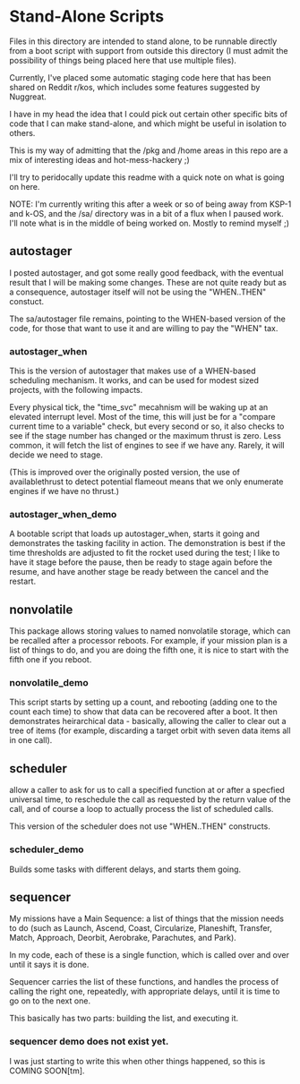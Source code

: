 # Stand-Alone Scripts

Files in this directory are intended to stand alone, to be
runnable directly from a boot script with support from outside
this directory (I must admit the possibility of things being
placed here that use multiple files).

Currently, I've placed some automatic staging code here that
has been shared on Reddit r/kos, which includes some features
suggested by Nuggreat.

I have in my head the idea that I could pick out certain other
specific bits of code that I can make stand-alone, and which
might be useful in isolation to others.

This is my way of admitting that the /pkg and /home areas in this
repo are a mix of interesting ideas and hot-mess-hackery ;)

I'll try to peridocally update this readme with a quick note
on what is going on here.

NOTE: I'm currently writing this after a week or so of being
away from KSP-1 and k-OS, and the /sa/ directory was in a bit
of a flux when I paused work. I'll note what is in the middle
of being worked on. Mostly to remind myself ;)

## autostager

I posted autostager, and got some really good feedback, with
the eventual result that I will be making some changes. These
are not quite ready but as a consequence, autostager itself
will not be using the "WHEN..THEN" constuct.

The sa/autostager file remains, pointing to the WHEN-based
version of the code, for those that want to use it and are
willing to pay the "WHEN" tax.

### autostager_when

This is the version of autostager that makes use of a WHEN-based
scheduling mechanism. It works, and can be used for modest
sized projects, with the following impacts.

Every physical tick, the "time_svc" mecahnism will be waking
up at an elevated interrupt level. Most of the time, this will
just be for a "compare current time to a variable" check, but
every second or so, it also checks to see if the stage number
has changed or the maximum thrust is zero. Less common, it
will fetch the list of engines to see if we have any. Rarely,
it will decide we need to stage.

(This is improved over the originally posted version, the use
of availablethrust to detect potential flameout means that
we only enumerate engines if we have no thrust.)

### autostager_when_demo

A bootable script that loads up autostager_when, starts it going
and demonstrates the tasking facility in action. The demonstration
is best if the time thresholds are adjusted to fit the rocket used
during the test; I like to have it stage before the pause, then be
ready to stage again before the resume, and have another stage be
ready between the cancel and the restart.


## nonvolatile

This package allows storing values to named nonvolatile storage,
which can be recalled after a processor reboots. For example, if
your mission plan is a list of things to do, and you are doing the
fifth one, it is nice to start with the fifth one if you reboot.

### nonvolatile_demo

This script starts by setting up a count, and rebooting (adding one
to the count each time) to show that data can be recovered after
a boot. It then demonstrates heirarchical data - basically, allowing
the caller to clear out a tree of items (for example, discarding a
target orbit with seven data items all in one call).

## scheduler

allow a caller to ask for us to call a specified function at or
after a specfied universal time, to reschedule the call as requested
by the return value of the call, and of course a loop to actually
process the list of scheduled calls.

This version of the scheduler does not use "WHEN..THEN" constructs.


### scheduler_demo

Builds some tasks with different delays, and starts them going.

## sequencer

My missions have a Main Sequence: a list of things that the mission
needs to do (such as Launch, Ascend, Coast, Circularize, Planeshift,
Transfer, Match, Approach, Deorbit, Aerobrake, Parachutes, and Park).

In my code, each of these is a single function, which is called over
and over until it says it is done.

Sequencer carries the list of these functions, and handles the process
of calling the right one, repeatedly, with appropriate delays, until it
is time to go on to the next one.

This basically has two parts: building the list, and executing it.

### sequencer demo does not exist yet.

I was just starting to write this when other things happened,
so this is COMING SOON[tm].
